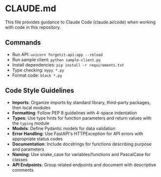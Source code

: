 # CLAUDE.md

This file provides guidance to Claude Code (claude.ai/code) when working with code in this repository.

## Commands
- Run API: `uvicorn forgetit-api:app --reload` 
- Run sample client: `python sample-client.py`
- Install dependencies: `pip install -r requirements.txt`
- Type checking: `mypy *.py`
- Format code: `black *.py`

## Code Style Guidelines
- **Imports**: Organize imports by standard library, third-party packages, then local modules
- **Formatting**: Follow PEP 8 guidelines with 4-space indentation
- **Types**: Use type hints for function parameters and return values with the `typing` module
- **Models**: Define Pydantic models for data validation
- **Error Handling**: Use FastAPI's HTTPException for API errors with appropriate status codes
- **Documentation**: Include docstrings for functions describing purpose and parameters
- **Naming**: Use snake_case for variables/functions and PascalCase for classes
- **API Endpoints**: Group related endpoints and document with descriptive comments